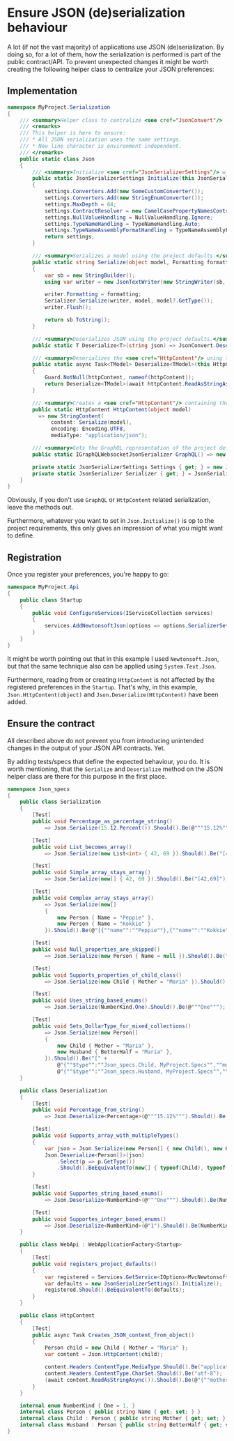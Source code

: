 # Ensure JSON (de)serialization behaviour
A lot (if not the vast majority) of applications use JSON (de)serialization.
By doing so, for a lot of them, how the serialization is performed is part
of the public contract/API. To prevent unexpected changes it might be worth
creating the following helper class to centralize your JSON preferences:

## Implementation
``` C#
namespace MyProject.Serialization
{
    /// <summary>Helper class to centralize <see cref="JsonConvert"/> logic.</summary>
    /// <remarks>
    /// This helper is here to ensure:
    /// * All JSON serialization uses the same settings.
    /// * New line character is environment independent.
    /// </remarks>
    public static class Json
    {
        /// <summary>Initialize <see cref="JsonSerializerSettings"/> with the project defaults.</summary>
        public static JsonSerializerSettings Initialize(this JsonSerializerSettings settings)
        {
            settings.Converters.Add(new SomeCustomConverter());
            settings.Converters.Add(new StringEnumConverter());
            settings.MaxDepth = 64;
            settings.ContractResolver = new CamelCasePropertyNamesContractResolver();
            settings.NullValueHandling = NullValueHandling.Ignore;
            settings.TypeNameHandling = TypeNameHandling.Auto;
            settings.TypeNameAssemblyFormatHandling = TypeNameAssemblyFormatHandling.Simple;
            return settings;
        }

        /// <summary>Serializes a model using the project defaults.</summary>
        public static string Serialize(object model, Formatting formatting = Formatting.None)
        {
            var sb = new StringBuilder();
            using var writer = new JsonTextWriter(new StringWriter(sb, CultureInfo.InvariantCulture) { NewLine = "\n" });

            writer.Formatting = formatting;
            Serializer.Serialize(writer, model, model?.GetType());
            writer.Flush();

            return sb.ToString();
        }

        /// <summary>Deserializes JSON using the project defaults.</summary>
        public static T Deserialize<T>(string json) => JsonConvert.DeserializeObject<T>(json, Settings);

        /// <summary>Deserializes the <see cref="HttpContent"/> using the project defaults.</summary>
        public static async Task<TModel> Deserialize<TModel>(this HttpContent httpContent)
        {
            Guard.NotNull(httpContent, nameof(httpContent));
            return Deserialize<TModel>(await httpContent.ReadAsStringAsync());
        }

        /// <summary>Creates a <see cref="HttpContent"/> containing the JSON representation of the model.</summary>
        public static HttpContent HttpContent(object model)
          => new StringContent(
              content: Serialize(model),
              encoding: Encoding.UTF8,
              mediaType: "application/json");

        /// <summary>Gets the GraphQL representation of the project defaults.</summary>
        public static IGraphQLWebsocketJsonSerializer GraphQL() => new NewtonsoftJsonSerializer(Settings);

        private static JsonSerializerSettings Settings { get; } = new JsonSerializerSettings().Initialize();
        private static JsonSerializer Serializer { get; } = JsonSerializer.CreateDefault(Settings);
    }
}
```

Obviously, if you don't use `GraphQL` or `HttpContent` related serialization,
leave the methods out.

Furthermore, whatever you want to set in `Json.Initialize()` is op to the project
requirements, this only gives an impression of what you might want to define.

## Registration
Once you register your preferences, you're happy to go:
``` C#
namespace MyProject.Api
{
    public class Startup
    {
        public void ConfigureServices(IServiceCollection services)
        {
            services.AddNewtonsoftJson(options => options.SerializerSettings.Initialize());
        }
    }
}
```
It might be worth pointing out that in this example I used `Newtonsoft.Json`,
but that the same technique also can be applied using `System.Text.Json`.

Furthermore, reading from or creating `HttpContent` is not affected by
the registered preferences in the `Startup`. That's why, in this example,
`Json.HttpContent(object)` and `Json.Deserialize(HttpContent)` have been added.

## Ensure the contract
All described above do not prevent you from introducing unintended changes
in the output of your JSON API contracts. Yet.

By adding tests/specs that define the expected behaviour, you do. It is worth
mentioning, that the `Serialize` and `Deserialize` method on the JSON helper
class are there for this purpose in the first place.

``` C#
namespace Json_specs
{
    public class Serialization
    {
        [Test]
        public void Percentage_as_percentage_string()
            => Json.Serialize(15.12.Percent()).Should().Be(@"""15.12%""");

        [Test]
        public void List_becomes_array()
            => Json.Serialize(new List<int> { 42, 69 }).Should().Be("[42,69]");

        [Test]
        public void Simple_array_stays_array()
            => Json.Serialize(new[] { 42, 69 }).Should().Be("[42,69]");

        [Test]
        public void Complex_array_stays_array()
            => Json.Serialize(new[]
            {
                new Person { Name = "Peppie" },
                new Person { Name = "Kokkie" }
            }).Should().Be(@"[{""name"":""Peppie""},{""name"":""Kokkie""}]");

        [Test]
        public void Null_properties_are_skipped()
            => Json.Serialize(new Person { Name = null }).Should().Be("{}");

        [Test]
        public void Supports_properties_of_child_class()
            => Json.Serialize(new Child { Mother = "Maria" }).Should().Be(@"{""mother"":""Maria""}");

        [Test]
        public void Uses_string_based_enums()
            => Json.Serialize(NumberKind.One).Should().Be(@"""One""");

        [Test]
        public void Sets_DollarType_for_mixed_collections()
            => Json.Serialize(new Person[]
            {
                new Child { Mother = "Maria" },
                new Husband { BetterHalf = "Maria" },
            }).Should().Be("[" +
                @"{""$type"":""Json_specs.Child, MyProject.Specs"",""mother"":""Maria""}," +
                @"{""$type"":""Json_specs.Husband, MyProject.Specs"",""betterHalf"":""Maria""}]");
    }

    public class Deserialization
    {
        [Test]
        public void Percentage_from_string()
            => Json.Deserialize<Percentage>(@"""15.12%""").Should().Be(15.12.Percent());

        [Test]
        public void Supports_array_with_multipleTypes()
        {
            var json = Json.Serialize(new Person[] { new Child(), new Husband() });
            Json.Deserialize<Person[]>(json)
                .Select(p => p.GetType())
                .Should().BeEquivalentTo(new[] { typeof(Child), typeof(Husband) });
        }

        [Test]
        public void Supportes_string_based_enums()
            => Json.Deserialize<NumberKind>(@"""One""").Should().Be(NumberKind.One);

        [Test]
        public void Supportes_integer_based_enums()
            => Json.Deserialize<NumberKind>(@"1").Should().Be(NumberKind.One);
    }

    public class WebApi : WebApplicationFactory<Startup>
    {
        [Test]
        public void registers_project_defaults()
        {
            var registered = Services.GetService<IOptions<MvcNewtonsoftJsonOptions>>()?.Value?.SerializerSettings;
            var defaults = new JsonSerializerSettings().Initialize();
            registered.Should().BeEquivalentTo(defaults);
        }
    }

    public class HttpContent
    {
        [Test]
        public async Task Creates_JSON_content_from_object()
        {
            Person child = new Child { Mother = "Maria" };
            var content = Json.HttpContent(child);

            content.Headers.ContentType.MediaType.Should().Be("application/json");
            content.Headers.ContentType.CharSet.Should().Be("utf-8");
            (await content.ReadAsStringAsync()).Should().Be(@"{""mother"":""Maria""}");
        }
    }

    internal enum NumberKind { One = 1, }
    internal class Person { public string Name { get; set; } }
    internal class Child : Person { public string Mother { get; set; } }
    internal class Husband : Person { public string BetterHalf { get; set; } }
}
```